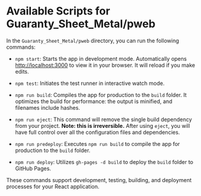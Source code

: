 # Available Scripts for Guaranty_Sheet_Metal/pweb

In the `Guaranty_Sheet_Metal/pweb` directory, you can run the following commands:

- `npm start`: Starts the app in development mode. Automatically opens [http://localhost:3000](http://localhost:3000) to view it in your browser. It will reload if you make edits.

- `npm test`: Initiates the test runner in interactive watch mode.

- `npm run build`: Compiles the app for production to the `build` folder. It optimizes the build for performance: the output is minified, and filenames include hashes.

- `npm run eject`: This command will remove the single build dependency from your project. **Note: this is irreversible.** After using `eject`, you will have full control over all the configuration files and dependencies.

- `npm run predeploy`: Executes `npm run build` to compile the app for production to the `build` folder.

- `npm run deploy`: Utilizes `gh-pages -d build` to deploy the `build` folder to GitHub Pages.

These commands support development, testing, building, and deployment processes for your React application.
